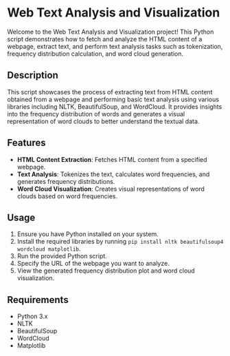# Web Text Analysis and Visualization

Welcome to the Web Text Analysis and Visualization project! This Python script demonstrates how to fetch and analyze the HTML content of a webpage, extract text, and perform text analysis tasks such as tokenization, frequency distribution calculation, and word cloud generation.

## Description

This script showcases the process of extracting text from HTML content obtained from a webpage and performing basic text analysis using various libraries including NLTK, BeautifulSoup, and WordCloud. It provides insights into the frequency distribution of words and generates a visual representation of word clouds to better understand the textual data.

## Features

- **HTML Content Extraction**: Fetches HTML content from a specified webpage.
- **Text Analysis**: Tokenizes the text, calculates word frequencies, and generates frequency distributions.
- **Word Cloud Visualization**: Creates visual representations of word clouds based on word frequencies.

## Usage

1. Ensure you have Python installed on your system.
2. Install the required libraries by running `pip install nltk beautifulsoup4 wordcloud matplotlib`.
3. Run the provided Python script.
4. Specify the URL of the webpage you want to analyze.
5. View the generated frequency distribution plot and word cloud visualization.

## Requirements

- Python 3.x
- NLTK
- BeautifulSoup
- WordCloud
- Matplotlib
